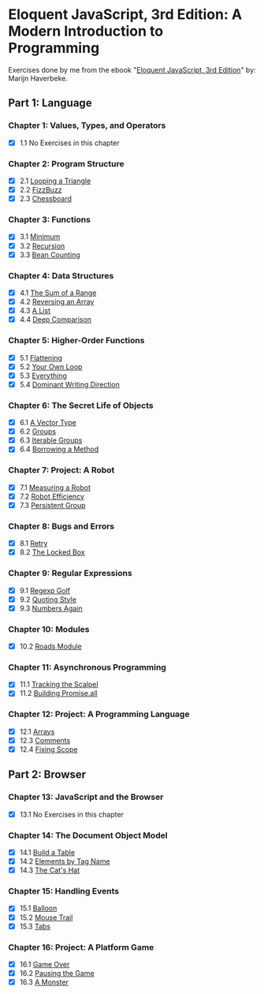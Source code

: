 # Eloquent JavaScript, 3rd Edition: A Modern Introduction to Programming

Exercises done by me from the ebook "[Eloquent JavaScript, 3rd Edition][1]" by: Marijn Haverbeke.

## Part 1: Language

### Chapter 1: Values, Types, and Operators

-   [x] 1.1 No Exercises in this chapter

### Chapter 2: Program Structure

-   [x] 2.1 [Looping a Triangle](./2_program_structure/triangle.js/)
-   [x] 2.2 [FizzBuzz](./2_program_structure/fizz_buzz.js/)
-   [x] 2.3 [Chessboard](./2_program_structure/chessboard.js/)

### Chapter 3: Functions

-   [x] 3.1 [Minimum](./3_functions/minimum.js/)
-   [x] 3.2 [Recursion](./3_functions/recursion.js/)
-   [x] 3.3 [Bean Counting](./3_functions/bean_counting.js/)

### Chapter 4: Data Structures

-   [x] 4.1 [The Sum of a Range](./4_data_structures/range_sum.js/)
-   [x] 4.2 [Reversing an Array](./4_data_structures/reverse_array.js/)
-   [x] 4.3 [A List](./4_data_structures/a_list.js/)
-   [x] 4.4 [Deep Comparison](./4_data_structures/deep_comparison.js/)

### Chapter 5: Higher-Order Functions

-   [x] 5.1 [Flattening](./5_higher-order_functions/flattening.js/)
-   [x] 5.2 [Your Own Loop](./5_higher-order_functions/your_own_loop.js/)
-   [x] 5.3 [Everything](./5_higher-order_functions/everything.js/)
-   [x] 5.4 [Dominant Writing Direction](./5_higher-order_functions/dominant_writing_direction.js/)

### Chapter 6: The Secret Life of Objects

-   [x] 6.1 [A Vector Type](./6_secret_life_of_objects/vector.js/)
-   [x] 6.2 [Groups](./6_secret_life_of_objects/groups.js/)
-   [x] 6.3 [Iterable Groups](./6_secret_life_of_objects/iterable_groups.js/)
-   [x] 6.4 [Borrowing a Method](./6_secret_life_of_objects/borrowing_method.js/)

### Chapter 7: Project: A Robot

-   [x] 7.1 [Measuring a Robot](./7_a_robot/measuring_a_robot.js/)
-   [x] 7.2 [Robot Efficiency](./7_a_robot/robot_efficiency.js/)
-   [x] 7.3 [Persistent Group](./7_a_robot/persistent_group.js/)

### Chapter 8: Bugs and Errors

-   [x] 8.1 [Retry](./8_bugs_and_errors/retry.js/)
-   [x] 8.2 [The Locked Box](./8_bugs_and_errors/locked_box.js/)

### Chapter 9: Regular Expressions

-   [x] 9.1 [Regexp Golf](./9_regular_expressions/regexp_golf.js/)
-   [x] 9.2 [Quoting Style](./9_regular_expressions/quoting_style.js/)
-   [x] 9.3 [Numbers Again](./9_regular_expressions/numbers_again.js/)

### Chapter 10: Modules

-   [x] 10.2 [Roads Module](./10_modules/roads_module.js/)

### Chapter 11: Asynchronous Programming

-   [x] 11.1 [Tracking the Scalpel](./11_asynchronous_programming/tracking_the_scalpel.js/)
-   [x] 11.2 [Building Promise.all](./11_asynchronous_programming/building_promise.all.js/)

### Chapter 12: Project: A Programming Language

-   [x] 12.1 [Arrays](./12_a_programming_language/arrays.js/)
-   [x] 12.3 [Comments](./12_a_programming_language/comments.js/)
-   [x] 12.4 [Fixing Scope](./12_a_programming_language/fixing_scope.js/)

## Part 2: Browser

### Chapter 13: JavaScript and the Browser

-   [x] 13.1 No Exercises in this chapter

### Chapter 14: The Document Object Model

-   [x] 14.1 [Build a Table](./14_the_document_object_model/build_a_table/)
-   [x] 14.2 [Elements by Tag Name](./14_the_document_object_model/elements_by_tag_name/)
-   [x] 14.3 [The Cat's Hat](./14_the_document_object_model/the_cats_hat/)

### Chapter 15: Handling Events

-   [x] 15.1 [Balloon](./15_handling_events/balloon/)
-   [x] 15.2 [Mouse Trail](./15_handling_events/mouse_trail/)
-   [x] 15.3 [Tabs](./15_handling_events/tabs/)

### Chapter 16: Project: A Platform Game

-   [x] 16.1 [Game Over](./16_a_platform_game/)
-   [x] 16.2 [Pausing the Game](./16_a_platform_game/)
-   [x] 16.3 [A Monster](./16_a_platform_game/)

[1]: https://eloquentjavascript.net/
